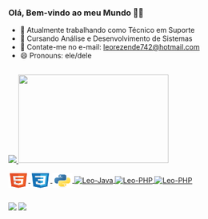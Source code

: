 ### Olá, Bem-vindo ao meu Mundo 🤙🏾

- 🔭 Atualmente trabalhando como Técnico em Suporte
- 🌱 Cursando Análise e Desenvolvimento de Sistemas
- 💬 Contate-me no e-mail: leorezende742@hotmail.com
- 😄 Pronouns: ele/dele

##

<div>
  <a href="https://github.com/leorzsantos">
  <img height="180em" src="https://github-readme-stats.vercel.app/api?username=leorzsantos&show_icons=true&theme=dracula&include_all_commits=true&count_private=true"/>
  <img height="177em" width="300em" src="https://discord.com/channels/461227086728790017/901196591778648064/945773377006759936">
</div>
  <div style="display: inline_block"><br>
  <img align="center" alt="Leo-HTML" height="30" width="40" src="https://raw.githubusercontent.com/devicons/devicon/master/icons/html5/html5-original.svg">
  <img align="center" alt="Leo-CSS" height="30" width="40" src="https://raw.githubusercontent.com/devicons/devicon/master/icons/css3/css3-original.svg">
  <img align="center" alt="Leo-Python" height="30" width="40" src="https://raw.githubusercontent.com/devicons/devicon/master/icons/python/python-original.svg">
  <img align="center" alt="Leo-Java" height="30" width="40" src="https://cdn.jsdelivr.net/gh/devicons/devicon/icons/java/java-original.svg">
  <img align="center" alt="Leo-PHP" height="30" width="40" src="https://cdn.jsdelivr.net/gh/devicons/devicon/icons/php/php-plain.svg">
  <img align="center" alt="Leo-PHP" height="30" width="40" src="https://cdn.jsdelivr.net/gh/devicons/devicon/icons/mysql/mysql-original.svg">
</div>
  
  ##
  
<div>
  <a href="https://www.instagram.com/leocezar__/" target="_blank"><img src="https://img.shields.io/badge/Instagram-E4405F?style=for-the-badge&logo=instagram&logoColor=white" target="_blank"></a>
  <a href="https://www.linkedin.com/in/leonardorezendes" target="_blank"><img src="https://img.shields.io/badge/LinkedIn-0077B5?style=for-the-badge&logo=linkedin&logoColor=white" target="_blank"></a>
</div>
